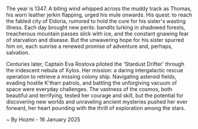 
The year is 1347.  A biting wind whipped across the muddy track as Thomas, his worn leather jerkin flapping, urged his mule onwards.  His quest: to reach the fabled city of Eldoria, rumored to hold the cure for his sister's wasting illness.  Each day brought new perils: bandits lurking in shadowed forests, treacherous mountain passes slick with ice, and the constant gnawing fear of starvation and disease.  But the unwavering hope for his sister spurred him on, each sunrise a renewed promise of adventure and, perhaps, salvation.

Centuries later, Captain Eva Rostova piloted the 'Stardust Drifter' through the iridescent nebula of Xylos. Her mission: a daring intergalactic rescue operation to retrieve a missing colony ship.  Navigating asteroid fields, evading hostile K'tharr patrols, and battling the unforgiving vacuum of space were everyday challenges.  The vastness of the cosmos, both beautiful and terrifying, tested her courage and skill,  but the potential for discovering new worlds and unraveling ancient mysteries pushed her ever forward, her heart pounding with the thrill of exploration among the stars.

~ By Hozmi - 16 January 2025
